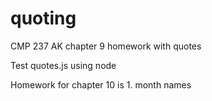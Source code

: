 # quoting
CMP 237 AK chapter 9 homework with quotes


Test quotes.js using node



Homework for chapter 10 is 1. month names
